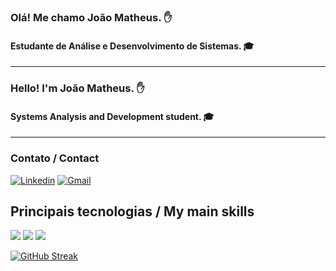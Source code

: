 ### Olá! Me chamo João Matheus. ✋
#### Estudante de Análise e Desenvolvimento de Sistemas. 🎓
<hr>

### Hello! I'm João Matheus. ✋
#### Systems Analysis and Development student. 🎓
<hr>

### Contato / Contact

[![Linkedin](https://img.shields.io/badge/LinkedIn-0077B5?style=for-the-badge&logo=linkedin&logoColor=white)](https://www.linkedin.com/in/jo%C3%A3o-matheus-374980237/)
[![Gmail](    https://img.shields.io/badge/Gmail-D14836?style=for-the-badge&logo=gmail&logoColor=white)](mailto:joaomatheuscmiranda@gmail.com)


## Principais tecnologias / My main skills

<p>
    <img src="https://img.shields.io/badge/HTML5-E34F26?style=for-the-badge&logo=html5&logoColor=white">
    <img src="https://img.shields.io/badge/CSS3-1572B6?style=for-the-badge&logo=css3&logoColor=white">
    <img src="https://img.shields.io/badge/JavaScript-F7DF1E?style=for-the-badge&logo=javascript&logoColor=black">
</p>

[![GitHub Streak](https://streak-stats.demolab.com?user=joaomatheusm&theme=tokyonight&hide_border=true)](https://git.io/streak-stats)
